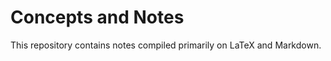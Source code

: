 # Concepts and Notes

This repository contains notes compiled primarily on LaTeX and Markdown. 




